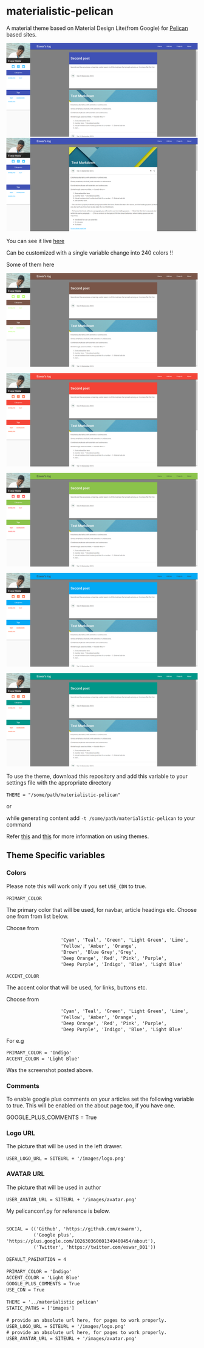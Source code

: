 # materialistic-pelican

A material theme based on Material Design Lite(from Google) for [Pelican](http://www,getpelican.com) based sites. 

![](https://github.com/eswarm/materialistic-pelican/blob/master/screenshot.png)
![](https://github.com/eswarm/materialistic-pelican/blob/master/screenshots/post.png) 

You can see it live [here](http://eswarm.in)

Can be customized with a single variable change into 240 colors !!  

Some of them here 

![](https://github.com/eswarm/materialistic-pelican/blob/master/screenshots/brown.png)

![](https://github.com/eswarm/materialistic-pelican/blob/master/screenshots/index_red.png)

![](https://github.com/eswarm/materialistic-pelican/blob/master/screenshots/light_green_red.png)

![](https://github.com/eswarm/materialistic-pelican/blob/master/screenshots/lightblue.png)

![](https://github.com/eswarm/materialistic-pelican/blob/master/screenshots/teal.png)


To use the theme, download this repository and add this variable to your settings file with the appropriate directory

`THEME = "/some/path/materialistic-pelican"`

or 

while generating content add `-t /some/path/materialistic-pelican` to your command

Refer [this](https://github.com/getpelican/pelican-themes) and [this](http://docs.getpelican.com/en/3.6.3/settings.html#themes) for more information on using themes. 

## Theme Specific variables

### Colors

Please note this will work only if you set `USE_CDN` to true. 

`PRIMARY_COLOR`

The primary color that will be used, for navbar, article headings etc. Choose one from from list below. 

Choose from 

                        'Cyan', 'Teal', 'Green', 'Light Green', 'Lime',
                        'Yellow', 'Amber', 'Orange',
                        'Brown', 'Blue Grey','Grey',
                        'Deep Orange', 'Red', 'Pink', 'Purple',
                        'Deep Purple', 'Indigo', 'Blue', 'Light Blue'
                        
`ACCENT_COLOR`

The accent color that will be used, for links, buttons etc. 

Choose from 

                        'Cyan', 'Teal', 'Green', 'Light Green', 'Lime',
                        'Yellow', 'Amber', 'Orange', 
                        'Deep Orange', 'Red', 'Pink', 'Purple',
                        'Deep Purple', 'Indigo', 'Blue', 'Light Blue'
                        
For e.g 
```
PRIMARY_COLOR = 'Indigo'
ACCENT_COLOR = 'Light Blue'
```
Was the screenshot posted above. 

### Comments 

To enable google plus comments on your articles set the following variable to true. This will be enabled on the about page too, if you have one. 

GOOGLE_PLUS_COMMENTS = True

### Logo URL 

The picture that will be used in the left drawer. 

`USER_LOGO_URL = SITEURL + '/images/logo.png'`

### AVATAR URL 

The picture that will be used in author 

`USER_AVATAR_URL = SITEURL + '/images/avatar.png'`

My pelicanconf.py for reference is below.  

```

SOCIAL = (('Github', 'https://github.com/eswarm'),
		  ('Google plus', 'https://plus.google.com/102630360601349400454/about'),
          ('Twitter', 'https://twitter.com/eswar_001'))

DEFAULT_PAGINATION = 4

PRIMARY_COLOR = 'Indigo'
ACCENT_COLOR = 'Light Blue'
GOOGLE_PLUS_COMMENTS = True
USE_CDN = True

THEME = '../materialistic pelican'
STATIC_PATHS = ['images']

# provide an absolute url here, for pages to work properly.
USER_LOGO_URL = SITEURL + '/images/logo.png'
# provide an absolute url here, for pages to work properly.
USER_AVATAR_URL = SITEURL + '/images/avatar.png'

```




